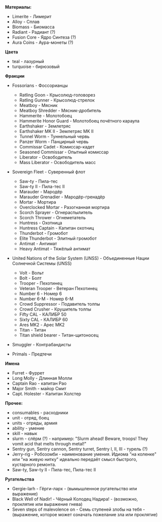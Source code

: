 **Материалы:**
* Limerite - Лимерит
* Alloy - Сплав
* Biomass - Биомасса
* Radiant - Радиант (?)
* Fusion Core - Ядро Синтеза (?)
* Aura Coins - Аура-монеты (?)

**Цвета**
* teal - лазурный
* turquoise - бирюзовый

**Фракции**
* Fossorians - Фоссорианцы
    * Ratling Goon - Крысолюд-головорез
    * Ratling Gunner - Крысолюд-стрелок
    * Meatboy - Мясник
    * Meatboy Shredder - Мясник-дробитель
    * Hammerite - Молотобоец
    * Hammerite Honor Guard - Молотобоец почётного караула
    * Earthshaker - Землетряс
    * Earthshaker MK II - Землетряс MK II
    * Tunnel Worm - Туннельный червь
    * Panzer Worm - Панцирный червь
    * Commissar Cadet - Комиссар-кадет
    * Seasoned Commissar - Опытный комиссар
    * Liberator - Освободитель
    * Mass Liberator - Освободитель масс

* Sovereign Fleet - Суверенный флот
    * Saw-ty - Пила-тес
    * Saw-ty II - Пила-тес II
    * Marauder - Мародёр
    * Marauder Grenadier - Мародёр-гренадёр
    * Mortar - Мортира
    * Overclocked Mortar - Разогнанная мортира
    * Scorch Sprayer - Огнераспылитель
    * Scorch Thrower - Огнеметатель
    * Huntress - Охотница
    * Huntress Captain - Капитан охотниц
    * Thunderbot - Громобот
    * Elite Thunderbot - Элитный громобот
    * Antimat - Антимат
    * Heavy Antimat - Тяжёлый антимат

* United Nations of the Solar System (UNSS) - Объединенные Нации Солнечной Системы (UNSS)
    * Volt - Вольт
    * Bolt - Болт
    * Trooper - Пехотинец
    * Veteran Trooper - Ветеран Пехотинец
    * Number 6 - Номер 6
    * Number 6-M - Номер 6-М
    * Crowd Suppressor - Подавитель толпы
    * Crowd Crusher - Крушитель толпы
    * Fifty CAL - КАЛИБР 50
    * Sixty CAL - КАЛИБР 60
    * Ares MK2 - Арес MK2
    * Titan - Титан
    * Titan shield bearer - Титан-щитоносец

* Smuggler - Контрабандисты

* Primals - Предтечи

**Имена**
* Furret - Фуррет
* Long Molly - Длинная Молли
* Captain Rao - капитан Рао
* Major Smith - майор Смит
* Capt. Holester - Капитан Холстер

**Прочее:**
* consumables - расходники
* unit - отряд, боец
* units - отряды, армия
* ability - умение
* skill - навык
* slurm - слёрм (?) - например: "Slurm ahead! Beware, troops! They vomit acid that melts through metal!"
* Sentry gun, Sentry cannon, Sentry turret, Sentry I, II, III - турель (?)
* Jerry-rig - Робозомби - наименование умения. Идиома "на коленке" или "на живую нитку" идеально передаёт смысл быстрого, кустарного ремонта.
* Saw-ty, Saw-ty II - Пила-тес, Пила-тес II

**Ругательства**
* Gergie-larh - Гёрги-ларх - (вымышленное ругательство или выражение)
* Black Well of Nadir! - Чёрный Колодец Надира! - (возможно, проклятие или выражение гнева)
* Seven steps of malevolence on - Семь ступеней злобы на тебя - (выражение, которое может означать пожелание зла или проклятие)